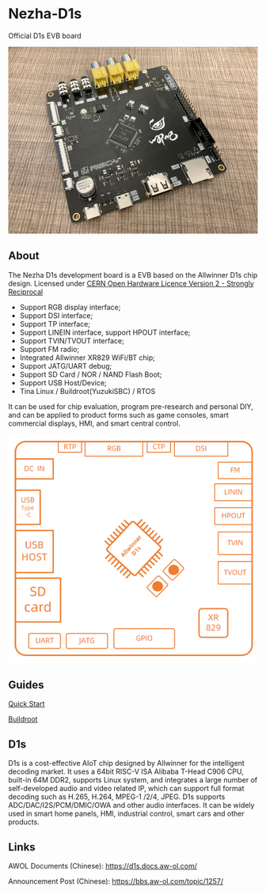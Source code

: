 # Nezha-D1s
Official D1s EVB board

![Nezha D1s](.github/assets/Nezha_D1s.jpg)

## About

The Nezha D1s development board is a EVB based on the Allwinner D1s chip design. Licensed under [CERN Open Hardware Licence Version 2 - Strongly Reciprocal](https://spdx.org/licenses/CERN-OHL-S-2.0.html)

- Support RGB display interface;
- Support DSI interface;
- Support TP interface;
- Support LINEIN interface, support HPOUT interface;
- Support TVIN/TVOUT interface;
- Support FM radio;
- Integrated Allwinner XR829 WiFi/BT chip;
- Support JATG/UART debug;
- Support SD Card / NOR / NAND Flash Boot;
- Support USB Host/Device;
- Tina Linux / Buildroot(YuzukiSBC) / RTOS

It can be used for chip evaluation, program pre-research and personal DIY, and can be applied to product forms such as game consoles, smart commercial displays, HMI, and smart central control.

![Nezha D1s Overview](.github/assets/overview.png)

## Guides

[Quick Start](docs/QuickStart.md)

[Buildroot](docs/Buildroot.md)

## D1s

D1s is a cost-effective AIoT chip designed by Allwinner for the intelligent decoding market. It uses a 64bit RISC-V ISA Alibaba T-Head C906 CPU, built-in 64M DDR2, supports Linux system, and integrates a large number of self-developed audio and video related IP, which can support full format decoding such as H.265, H.264, MPEG-1 /2/4, JPEG. D1s supports ADC/DAC/I2S/PCM/DMIC/OWA and other audio interfaces. It can be widely used in smart home panels, HMI, industrial control, smart cars and other products.

## Links

AWOL Documents (Chinese): https://d1s.docs.aw-ol.com/  

Announcement Post (Chinese): https://bbs.aw-ol.com/topic/1257/





